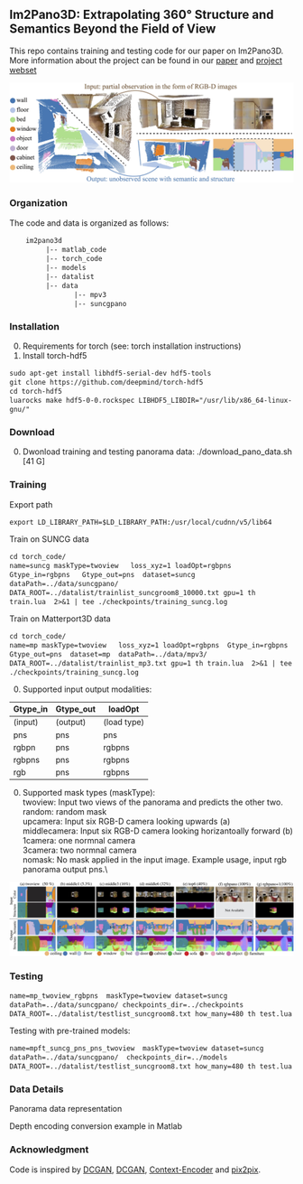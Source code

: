 
## Im2Pano3D: Extrapolating 360° Structure and Semantics Beyond the Field of View

This repo contains training and testing code for our paper on Im2Pano3D.
More information about the project can be found in our [paper](https://arxiv.org/pdf/1712.04569.pdf) and [project webset](http://im2pano3d.cs.princeton.edu/)

![teaser](image/teaser.jpg)

### Organization
The code and data is organized as follows:
``` shell
    im2pano3d
         |-- matlab_code
         |-- torch_code
         |-- models
         |-- datalist
         |-- data
                |-- mpv3  
                |-- suncgpano  
```
### Installation
0. Requirements for torch (see: torch installation instructions)
0. Install torch-hdf5

```
sudo apt-get install libhdf5-serial-dev hdf5-tools
git clone https://github.com/deepmind/torch-hdf5
cd torch-hdf5
luarocks make hdf5-0-0.rockspec LIBHDF5_LIBDIR="/usr/lib/x86_64-linux-gnu/"
```


### Download
0. Dwonload training and testing panorama data: ./download_pano_data.sh [41 G]


### Training  

Export path

```
export LD_LIBRARY_PATH=$LD_LIBRARY_PATH:/usr/local/cudnn/v5/lib64
```

Train on SUNCG data

```
cd torch_code/
name=suncg maskType=twoview   loss_xyz=1 loadOpt=rgbpns  Gtype_in=rgbpns   Gtype_out=pns  dataset=suncg  dataPath=../data/suncgpano/ DATA_ROOT=../datalist/trainlist_suncgroom8_10000.txt gpu=1 th train.lua  2>&1 | tee ./checkpoints/training_suncg.log
```

Train on Matterport3D data

```
cd torch_code/
name=mp maskType=twoview   loss_xyz=1 loadOpt=rgbpns  Gtype_in=rgbpns   Gtype_out=pns  dataset=mp  dataPath=../data/mpv3/  DATA_ROOT=../datalist/trainlist_mp3.txt gpu=1 th train.lua  2>&1 | tee ./checkpoints/training_suncg.log
```

0. Supported input output modalities:

|Gtype_in| Gtype_out | loadOpt   |
|--- | --- | ---|
|(input)   | (output)    | (load type) |
|pns     | pns       | pns       |
|rgbpn   | pns       | rgbpns    |
|rgbpns  | pns       | rgbpns    |
|rgb     | pns       | rgbpns    |

0. Supported mask types (maskType):\
twoview: Input two views of the panorama and predicts the other two. \
random: random mask \
upcamera: Input six RGB-D camera looking upwards (a)\
middlecamera: Input six RGB-D camera looking horizantoally forward (b)\
1camera: one normnal camera \
3camera: two normnal camera \
nomask: No mask applied in the input image. Example usage, input rgb panorama output pns.\

![camera_config_image](image/camera_config_image.jpg)

### Testing 

```
name=mp_twoview_rgbpns  maskType=twoview dataset=suncg dataPath=../data/suncgpano/ checkpoints_dir=../checkpoints  DATA_ROOT=../datalist/testlist_suncgroom8.txt how_many=480 th test.lua
```

Testing with pre-trained models:

```
name=mpft_suncg_pns_pns_twoview  maskType=twoview dataset=suncg dataPath=../data/suncgpano/  checkpoints_dir=../models DATA_ROOT=../datalist/testlist_suncgroom8.txt how_many=480 th test.lua
```

### Data Details 

Panorama data representation


Depth encoding conversion example in Matlab


### Acknowledgment
Code is inspired by [DCGAN](https://github.com/soumith/dcgan.torch), [DCGAN](https://github.com/soumith/dcgan.torch),  [Context-Encoder](https://github.com/pathak22/context-encoder) and [pix2pix](https://github.com/phillipi/pix2pix).





